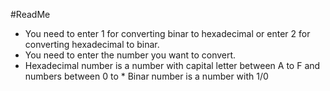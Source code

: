 #ReadMe
* You need to enter 1 for converting binar to hexadecimal or enter 2 for converting hexadecimal to binar.
* You need to enter the number you want to convert.
* Hexadecimal number is a number with capital letter between A to F and numbers between 0 to * Binar number is a number with 1/0


